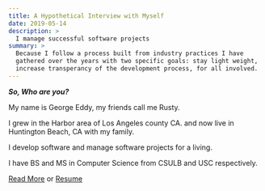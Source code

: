 ```yaml
---
title: A Hypothetical Interview with Myself
date: 2019-05-14
description: >
  I manage successful software projects
summary: >
  Because I follow a process built from industry practices I have
  gathered over the years with two specific goals: stay light weight,
  increase transperancy of the development process, for all involved.
---
```


***So, Who are you?***

My name is George Eddy, my friends call me Rusty.

I grew in the Harbor area of Los Angeles county CA. and now live in
Huntington Beach, CA with my family.

I develop software and manage software projects for a living. 

I have BS and MS in Computer Science from CSULB and USC respectively.

[Read More](/interview) or [Resume](/resume)

